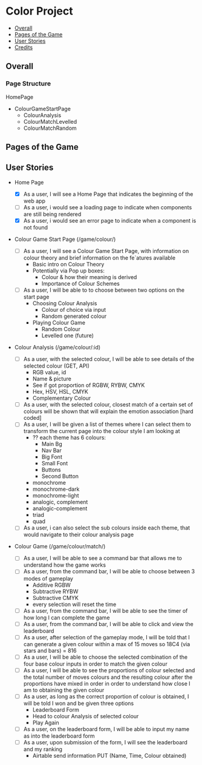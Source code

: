# Color Project

- [Overall](#overall)
- [Pages of the Game](#pages-of-the-game)
- [User Stories](#user-stories)
- [Credits](#credits)

## Overall

### Page Structure

HomePage

- ColourGameStartPage
  - ColourAnalysis
  - ColourMatchLevelled
  - ColourMatchRandom

## Pages of the Game

## User Stories

- Home Page

  - [x] As a user, I will see a Home Page that indicates the beginning of the web app
  - [ ] As a user, i would see a loading page to indicate when components are still being rendered
  - [x] As a user, i would see an error page to indicate when a component is not found

- Colour Game Start Page (/game/colour/)

  - [ ] As a user, I will see a Colour Game Start Page, with information on colour theory and brief information on the fe`atures available
    - Basic intro on Colour Theory
    - Potentially via Pop up boxes:
      - Colour & how their meaning is derived
      - Importance of Colour Schemes
  - [ ] As a user, I will be able to to choose between two options on the start page
    - Choosing Colour Analysis
      - Colour of choice via input
      - Random generated colour
    - Playing Colour Game
      - Random Colour
      - Levelled one (future)

- Colour Analysis (/game/colour/:id)

  - [ ] As a user, with the selected colour, I will be able to see details of the selected colour (GET, API)
    - RGB value, id
    - Name & picture
    - See if got proportion of RGBW, RYBW, CMYK
    - Hex, HSV, HSL, CMYK
    - Complementary Colour
  - [ ] As a user, with the selected colour, closest match of a certain set of colours will be shown that will explain the emotion association [hard coded]
  - [ ] As a user, I will be given a list of themes where I can select them to transform the current page into the colour style I am looking at
    - ?? each theme has 6 colours:
      - Main Bg
      - Nav Bar
      - Big Font
      - Small Font
      - Buttons
      - Second Button
    - monochrome
    - monochrome-dark
    - monochrome-light
    - analogic, complement
    - analogic-complement
    - triad
    - quad
  - [ ] As a user, i can also select the sub colours inside each theme, that would navigate to their colour analysis page

- Colour Game (/game/colour/match/)
  - [ ] As a user, I will be able to see a command bar that allows me to understand how the game works
  - [ ] As a user, from the command bar, I will be able to choose between 3 modes of gameplay
    - Additive RGBW
    - Subtractive RYBW
    - Subtractive CMYK
    - every selection will reset the time
  - [ ] As a user, from the command bar, I will be able to see the timer of how long I can complete the game
  - [ ] As a user, from the command bar, I will be able to click and view the leaderboard
  - [ ] As a user, after selection of the gameplay mode, I will be told that I can generate a given colour within a max of 15 moves so 18C4 (via stars and bars) = 816
  - [ ] As a user, I will be able to choose the selected combination of the four base colour inputs in order to match the given colour
  - [ ] As a user, I will be able to see the proportions of colour selected and the total number of moves colours and the resulting colour after the proportions have mixed in order in order to understand how close I am to obtaining the given colour
  - [ ] As a user, as long as the correct proportion of colour is obtained, I will be told I won and be given three options
    - Leaderboard Form
    - Head to colour Analysis of selected colour
    - Play Again
  - [ ] As a user, on the leaderboard form, I will be able to input my name as into the leaderboard form
  - [ ] As a user, upon submission of the form, I will see the leaderboard and my ranking
    - Airtable send information PUT (Name, Time, Colour obtained)
